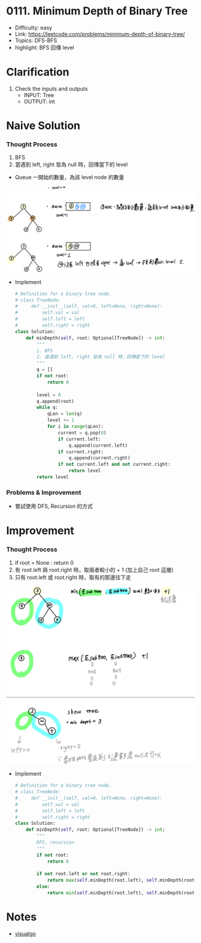 # 0111. Minimum Depth of Binary Tree

* Difficulty: easy
* Link: https://leetcode.com/problems/minimum-depth-of-binary-tree/
* Topics: DFS-BFS
* highlight: BFS 回傳 level

# Clarification

1. Check the inputs and outputs
    - INPUT: Tree
    - OUTPUT: int

# Naive Solution

### Thought Process

1. BFS
2. 當遇到 left, right 皆為 null 時，回傳當下的 level
- Queue 一開始的數量，為該 level node 的數量

![Untitled](./Untitled.png)

- Implement
    
    ```python
    # Definition for a binary tree node.
    # class TreeNode:
    #     def __init__(self, val=0, left=None, right=None):
    #         self.val = val
    #         self.left = left
    #         self.right = right
    class Solution:
        def minDepth(self, root: Optional[TreeNode]) -> int:
            """
            1. BFS
            2. 當遇到 left, right 皆為 null 時，回傳當下的 level
            """
            q = []
            if not root:
                return 0
            
            level = 0
            q.append(root)
            while q:
                qLen = len(q)
                level += 1
                for i in range(qLen):
                    current = q.pop(0)
                    if current.left:
                        q.append(current.left)
                    if current.right:
                        q.append(current.right)
                    if not current.left and not current.right:
                        return level
            return level
    ```
    

### Problems & Improvement

- 嘗試使用 DFS, Recursion 的方式

# Improvement

### Thought Process

1. if root = None : return 0
2. 有 root.left 與 root.right 時，取兩者較小的 + 1 (加上自己 root 這層)
3. 只有 root.left 或 root.right 時，取有的那邊往下走

![Untitled](./Untitled%201.png)

- Implement
    
    ```python
    # Definition for a binary tree node.
    # class TreeNode:
    #     def __init__(self, val=0, left=None, right=None):
    #         self.val = val
    #         self.left = left
    #         self.right = right
    class Solution:
        def minDepth(self, root: Optional[TreeNode]) -> int:
            """
            DFS, recursion
            """
            if not root:
                return 0
            
            if not root.left or not root.right:
                return max(self.minDepth(root.left), self.minDepth(root.right)) + 1
            else:
                return min(self.minDepth(root.left), self.minDepth(root.right)) + 1
    ```
    
# Notes

- [visualgo](https://visualgo.net/en/bst)
